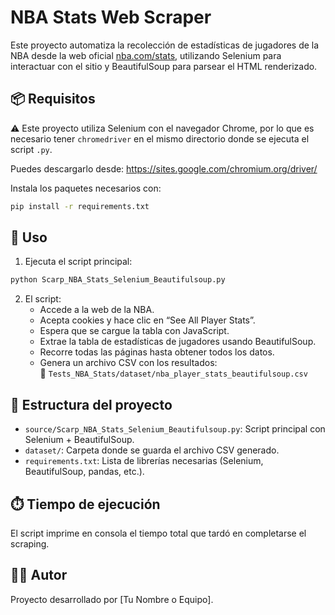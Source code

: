 # NBA Stats Web Scraper

Este proyecto automatiza la recolección de estadísticas de jugadores de la NBA desde la web oficial [nba.com/stats](https://www.nba.com/stats), utilizando Selenium para interactuar con el sitio y BeautifulSoup para parsear el HTML renderizado.

## 📦 Requisitos

⚠️ Este proyecto utiliza Selenium con el navegador Chrome, por lo que es necesario tener `chromedriver` en el mismo directorio donde se ejecuta el script `.py`.

Puedes descargarlo desde: https://sites.google.com/chromium.org/driver/

Instala los paquetes necesarios con:

```bash
pip install -r requirements.txt
```

## 🚀 Uso

1. Ejecuta el script principal:

```bash
python Scarp_NBA_Stats_Selenium_Beautifulsoup.py
```

2. El script:
   - Accede a la web de la NBA.
   - Acepta cookies y hace clic en “See All Player Stats”.
   - Espera que se cargue la tabla con JavaScript.
   - Extrae la tabla de estadísticas de jugadores usando BeautifulSoup.
   - Recorre todas las páginas hasta obtener todos los datos.
   - Genera un archivo CSV con los resultados:  
     📁 `Tests_NBA_Stats/dataset/nba_player_stats_beautifulsoup.csv`

## 📁 Estructura del proyecto

- `source/Scarp_NBA_Stats_Selenium_Beautifulsoup.py`: Script principal con Selenium + BeautifulSoup.
- `dataset/`: Carpeta donde se guarda el archivo CSV generado.
- `requirements.txt`: Lista de librerías necesarias (Selenium, BeautifulSoup, pandas, etc.).

## ⏱️ Tiempo de ejecución

El script imprime en consola el tiempo total que tardó en completarse el scraping.

## 🧑‍💻 Autor

Proyecto desarrollado por [Tu Nombre o Equipo].
